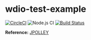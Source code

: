 # wdio-test-example

[![CircleCI](https://circleci.com/gh/nikita9/wdio-test-example/tree/master.svg?style=svg)](https://circleci.com/gh/nikita9/wdio-test-example/tree/master) 
![Node.js CI](https://github.com/nikita9/wdio-test-example/workflows/Node.js%20CI/badge.svg?branch=master&event=push)
[![Build Status](https://travis-ci.org/nikita9/wdio-test-example.svg?branch=master)](https://travis-ci.org/nikita9/wdio-test-example)

**Reference:** [JPOLLEY](https://github.com/jpolley/WebdriverIO_v5_TypeScript)
